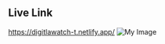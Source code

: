## Live Link
<https://digitlawatch-t.netlify.app/>
![My Image](https://i.ibb.co/KVQmzgC/digitlawatch-t-netlify-app.png)